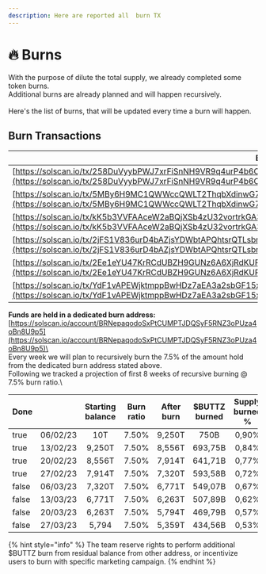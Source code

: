 ```yaml
---
description: Here are reported all  burn TX
---
```


# 🔥 Burns

With the purpose of dilute the total supply, we already completed some token burns.\
Additional burns are already planned and will happen recursively.\
\
Here's the list of burns, that will be updated every time a burn will happen.&#x20;

## **Burn Transactions**

| Burn TXID                                                                                                                                                                                                                        | Token Amount       |
| -------------------------------------------------------------------------------------------------------------------------------------------------------------------------------------------------------------------------------- | ------------------ |
| [https://solscan.io/tx/258DuVyybPWJ7xrFiSnNH9VR9q4urP4b6CMMRQa56rnAynU9EVFyZEuA8qCB5jYRRne3WuT4VjRZo1NE138fQ6VW](https://solscan.io/tx/258DuVyybPWJ7xrFiSnNH9VR9q4urP4b6CMMRQa56rnAynU9EVFyZEuA8qCB5jYRRne3WuT4VjRZo1NE138fQ6VW) | 14,818,750,000,000 |
| [https://solscan.io/tx/5MBy6H9MC1QWWccQWLT2ThqbXdinwG7S41fKXYp2CXcpRhWjDxVf6JYkynmtktgoPpkHu5nXUkfUmyRqAJWiusLe](https://solscan.io/tx/5MBy6H9MC1QWWccQWLT2ThqbXdinwG7S41fKXYp2CXcpRhWjDxVf6JYkynmtktgoPpkHu5nXUkfUmyRqAJWiusLe) | 181,249,980,000    |
| [https://solscan.io/tx/kK5b3VVFAAceW2aBQjXSb4zU32vortrkGA3S2JxM28mxceMyxeuRDFoFWyU2ibr17dw5uhCvGxBRgSW2BnSgG64](https://solscan.io/tx/kK5b3VVFAAceW2aBQjXSb4zU32vortrkGA3S2JxM28mxceMyxeuRDFoFWyU2ibr17dw5uhCvGxBRgSW2BnSgG64)   | 750,000,000,000    |
| [https://solscan.io/tx/2jFS1V836urD4bAZjsYDWbtAPQhtsrQTLsbr1SYxvamyQ4PPD8jh8BFJzSaJLkL7A8iWig9T9joC9ddn9HG4nTyW](https://solscan.io/tx/2jFS1V836urD4bAZjsYDWbtAPQhtsrQTLsbr1SYxvamyQ4PPD8jh8BFJzSaJLkL7A8iWig9T9joC9ddn9HG4nTyW) | 693,750,000,000    |
| [https://solscan.io/tx/2Ee1eYU47KrRCdUBZH9GUNz6A6XjRdKUR16Mp4PXHBU4rMDsgKxaUEDE72NK1oEdnxizQoFeumQxGz8fa1x5Z61p](https://solscan.io/tx/2Ee1eYU47KrRCdUBZH9GUNz6A6XjRdKUR16Mp4PXHBU4rMDsgKxaUEDE72NK1oEdnxizQoFeumQxGz8fa1x5Z61p) | 641,710,000,000    |
| [https://solscan.io/tx/YdF1vAPEWjktmppBwHDz7aEA3a2sbGF15xzrdSZnuw9qcAok4FTMgQNeRYywFpWbJbKtRnozycUBkcKBRjSYBNx](https://solscan.io/tx/YdF1vAPEWjktmppBwHDz7aEA3a2sbGF15xzrdSZnuw9qcAok4FTMgQNeRYywFpWbJbKtRnozycUBkcKBRjSYBNx)   | 593,580,000,0000   |

**Funds are held in a dedicated burn address:** [https://solscan.io/account/BRNepaqodoSxPtCUMPTJDQSyF5RNZ3oPUza4oBn8U9p5](https://solscan.io/account/BRNepaqodoSxPtCUMPTJDQSyF5RNZ3oPUza4oBn8U9p5)\
\
Every week we will plan to recursively burn the 7.5% of the amount hold from the dedicated burn address stated above.\
Following we tracked a projection of first 8 weeks of recursive burning @ 7.5% burn ratio.\


<table><thead><tr><th data-type="checkbox">Done</th><th></th><th align="center">Starting balance</th><th align="center">Burn ratio</th><th>After burn</th><th align="center">$BUTTZ burned</th><th align="center">Supply burned %</th></tr></thead><tbody><tr><td>true</td><td>06/02/23</td><td align="center">10T</td><td align="center">7.50%</td><td>9,250T</td><td align="center">750B</td><td align="center">0,90%</td></tr><tr><td>true</td><td>13/02/23</td><td align="center">9,250T</td><td align="center">7.50%</td><td>8,556T</td><td align="center">693,75B</td><td align="center">0,84%</td></tr><tr><td>true</td><td>20/02/23</td><td align="center">8,556T</td><td align="center">7.50%</td><td>7,914T</td><td align="center">641,71B</td><td align="center">0,77%</td></tr><tr><td>true</td><td>27/02/23</td><td align="center">7,914T</td><td align="center">7.50%</td><td>7,320T</td><td align="center">593,58B</td><td align="center">0,72%</td></tr><tr><td>false</td><td>06/03/23</td><td align="center">7,320T</td><td align="center">7.50%</td><td>6,771T</td><td align="center">549,07B</td><td align="center">0,67%</td></tr><tr><td>false</td><td>13/03/23</td><td align="center">6,771T</td><td align="center">7.50%</td><td>6,263T</td><td align="center">507,89B</td><td align="center">0,62%</td></tr><tr><td>false</td><td>20/03/23</td><td align="center">6,263T</td><td align="center">7.50%</td><td>5,794T</td><td align="center">469,79B</td><td align="center">0,57%</td></tr><tr><td>false</td><td>27/03/23</td><td align="center">5,794</td><td align="center">7.50%</td><td>5,359T</td><td align="center">434,56B</td><td align="center">0,53%</td></tr></tbody></table>



{% hint style="info" %}
The team reserve rights to perform additional $BUTTZ burn from residual balance from other address, or incentivize users to burn with specific marketing campaign.  &#x20;
{% endhint %}

